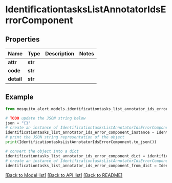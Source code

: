 # IdentificationtasksListAnnotatorIdsErrorComponent


## Properties

Name | Type | Description | Notes
------------ | ------------- | ------------- | -------------
**attr** | **str** |  | 
**code** | **str** |  | 
**detail** | **str** |  | 

## Example

```python
from mosquito_alert.models.identificationtasks_list_annotator_ids_error_component import IdentificationtasksListAnnotatorIdsErrorComponent

# TODO update the JSON string below
json = "{}"
# create an instance of IdentificationtasksListAnnotatorIdsErrorComponent from a JSON string
identificationtasks_list_annotator_ids_error_component_instance = IdentificationtasksListAnnotatorIdsErrorComponent.from_json(json)
# print the JSON string representation of the object
print(IdentificationtasksListAnnotatorIdsErrorComponent.to_json())

# convert the object into a dict
identificationtasks_list_annotator_ids_error_component_dict = identificationtasks_list_annotator_ids_error_component_instance.to_dict()
# create an instance of IdentificationtasksListAnnotatorIdsErrorComponent from a dict
identificationtasks_list_annotator_ids_error_component_from_dict = IdentificationtasksListAnnotatorIdsErrorComponent.from_dict(identificationtasks_list_annotator_ids_error_component_dict)
```
[[Back to Model list]](../README.md#documentation-for-models) [[Back to API list]](../README.md#documentation-for-api-endpoints) [[Back to README]](../README.md)



